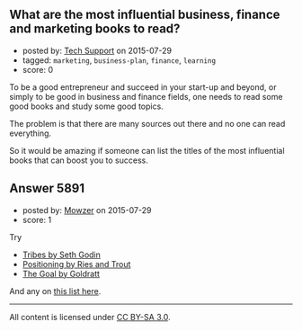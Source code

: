 ## What are the most influential business, finance and marketing books to read?

- posted by: [Tech Support](https://stackexchange.com/users/1384898/tech-support) on 2015-07-29
- tagged: `marketing`, `business-plan`, `finance`, `learning`
- score: 0

To be a good entrepreneur and succeed in your start-up and beyond, or simply to be good in business and finance fields, one needs to read some good books and study some good topics.

The problem is that there are many sources out there and no one can read everything. 

So it would be amazing if someone can list the titles of the most influential books that can boost you to success.


## Answer 5891

- posted by: [Mowzer](https://stackexchange.com/users/1803081/mowzer) on 2015-07-29
- score: 1

<p>Try</p>

<ul>
<li><a href="http://rads.stackoverflow.com/amzn/click/1491514736" rel="nofollow">Tribes by Seth Godin</a></li>
<li><a href="http://www.amazon.com/s/ref=nb_sb_ss_i_2_11/192-2562756-5764333?url=search-alias%3Dstripbooks&amp;field-keywords=positioning%20the%20battle%20for%20your%20mind&amp;sprefix=positioning%20the%20battle%20for%20your%20mind%2Cstripbooks%2C227" rel="nofollow">Positioning by Ries and Trout</a></li>
<li><a href="http://rads.stackoverflow.com/amzn/click/0884271951" rel="nofollow">The Goal by Goldratt</a></li>
</ul>

<p>And any on <a href="http://www.usatoday.com/story/money/business/2014/11/08/the-12-best-business-books-of-all-time/18659453/" rel="nofollow">this list here</a>.</p>




---

All content is licensed under [CC BY-SA 3.0](https://creativecommons.org/licenses/by-sa/3.0/).
